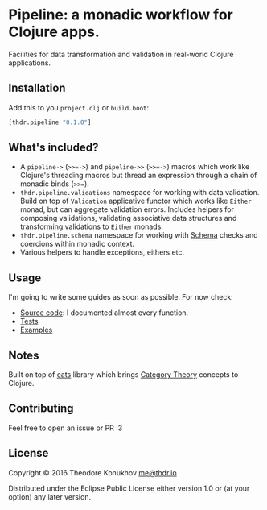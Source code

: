 # Pipeline: a monadic workflow for Clojure apps.

Facilities for data transformation and validation in real-world Clojure applications.

## Installation

Add this to you `project.clj` or `build.boot`:
```clojure
[thdr.pipeline "0.1.0"]
```

## What's included?

+ A `pipeline->` (`>>=->`) and `pipeline->>` (`>>=->`) macros which work like Clojure's threading macros but thread an expression through a chain of monadic binds (`>>=`).
+ `thdr.pipeline.validations` namespace for working with data validation. Build on top of `Validation` applicative functor which works like `Either` monad, but can aggregate validation errors. Includes helpers for composing validations, validating associative data structures and transforming validations to `Either` monads.
+ `thdr.pipeline.schema` namespace for working with [Schema](https://github.com/plumatic/schema) checks and coercions within monadic context.
+ Various helpers to handle exceptions, eithers etc.

## Usage

I'm going to write some guides as soon as possible. For now check:

+ [Source code](https://github.com/konukhov/pipeline/tree/master/src/clj/thdr/pipeline/): I documented almost every function.
+ [Tests](https://github.com/konukhov/pipeline/tree/master/test/clj/thdr/pipeline/)
+ [Examples](https://github.com/konukhov/pipeline/tree/master/examples/)

## Notes

Built on top of [cats](https://github.com/funcool/cats) library which brings [Category Theory](https://en.wikipedia.org/wiki/Category_theory) concepts to Clojure.

## Contributing

Feel free to open an issue or PR :3

## License

Copyright © 2016 Theodore Konukhov <me@thdr.io>

Distributed under the Eclipse Public License either version 1.0 or (at your option) any later version.

